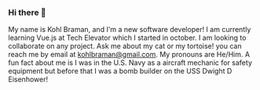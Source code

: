 ### Hi there 👋
My name is Kohl Braman, and I'm a new software developer! I am currently learning Vue.js at Tech Elevator which I started in october. I am looking to collaborate on any project. Ask me about my cat or my tortoise! you can reach me by email at kohlbraman@gmail.com. My pronouns are He/Him. A fun fact about me is I was in the U.S. Navy as a aircraft mechanic for safety equipment but before that I was a bomb builder on the USS Dwight D Eisenhower!
<!--
**KohlBraman/KohlBraman** is a ✨ _special_ ✨ repository because its `README.md` (this file) appears on your GitHub profile.

Here are some ideas to get you started:

- 🔭 I’m currently working on ...
- 🌱 I’m currently learning ...
- 👯 I’m looking to collaborate on ...
- 🤔 I’m looking for help with ...
- 💬 Ask me about ...
- 📫 How to reach me: ...
- 😄 Pronouns: ...
- ⚡ Fun fact: ...
-->

